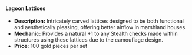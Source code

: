 #### Lagoon Lattices

- **Description:** Intricately carved lattices designed to be both functional and aesthetically pleasing, offering better airflow in marshland houses.
- **Mechanic:** Provides a natural +1 to any Stealth checks made within structures using these lattices due to the camouflage design.
- **Price:** 100 gold pieces per set